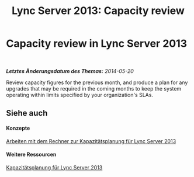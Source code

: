 ﻿---
title: 'Lync Server 2013: Capacity review'
TOCTitle: Capacity review
ms:assetid: 62a70ad3-87cf-4d8c-9f0c-710e9aa4ad63
ms:mtpsurl: https://technet.microsoft.com/de-de/library/Dn725209(v=OCS.15)
ms:contentKeyID: 62336012
ms.date: 05/19/2016
mtps_version: v=OCS.15
ms.translationtype: HT
---

# Capacity review in Lync Server 2013

 

_**Letztes Änderungsdatum des Themas:** 2014-05-20_

Review capacity figures for the previous month, and produce a plan for any upgrades that may be required in the coming months to keep the system operating within limits specified by your organization's SLAs.

## Siehe auch

#### Konzepte

[Arbeiten mit dem Rechner zur Kapazitätsplanung für Lync Server 2013](lync-server-2013-capacity-planning-calculator.md)  

#### Weitere Ressourcen

[Kapazitätsplanung für Lync Server 2013](lync-server-2013-capacity-planning.md)

